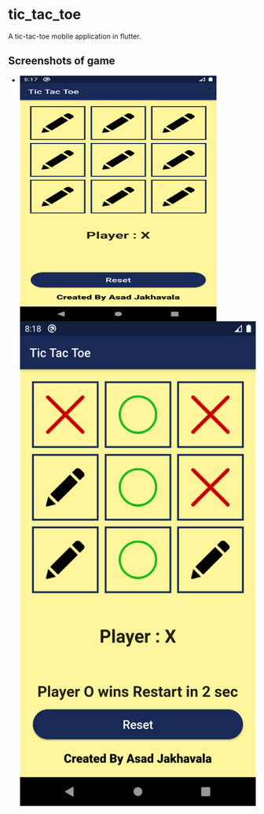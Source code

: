 # tic_tac_toe

A tic-tac-toe mobile application in flutter.

## Screenshots of game
  - <img src="images/Screenshot 1.png" alt="Screenshot 1" width = 400 height = 500 align="left" ></img>
  - <img src="images/Screenshot 2.png" alt="Screenshot 2 width = 400 height = 500" align="right" ></img>



